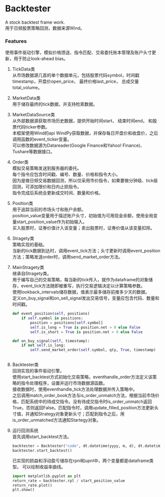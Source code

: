 # Backtester
A stock backtest frame work.  
用于日频股票策略回测，数据来源Wind。
  
### Features
使用事件驱动引擎，模拟价格馈送、指令匹配、交易委托账本管理及账户头寸更新，用于防止look-ahead bias。  
  
1. TickData类  
   从市场数据源几首的单个数据单元，包括股票代码symbol，时间戳timestamp，开盘价open_price， 最终价格last_price， 总成交量total_volume。  
  
2. MarketData类  
   用于储存最终的tick数据，并支持检索数据。  
  
3. MarketDataSource类  
   从外部数据源获取市场历史数据，提供开始时间start， 结束时间end， 和股票代码ticker参数。  
   本框架使用Wind的api WindPy获取数据，并保存每日开盘价和收盘价，之后调用函数的event_ticker变量。  
   可以修改数据源为Datareader(Google Finance和Yahoo! Finance)、Tushare等数据接口。  
  
4. Order类  
   模拟交易策略发送到服务器的委托。  
   每个指令应包含时间戳、编号、数量、价格和指令大小。  
   因为是做日频交易数据回测，所以仅采用市价指令，如果要做分钟级、tick级回测，可添加限价和日内止损指令。  
   指令完成后系统会更新成交时间、数量和价格。  
  
5. Position类  
   用于追踪当前的市场头寸和账户余额。  
   position_value变量用于描述账户头寸，初始值为可用现金余额，使用全局变量start_position_value作为初始输入。  
   买入股票时，证券价值计入该变量；卖出股票时，证券价值从该变量扣除。  
  
6. Stragety类  
   策略实现的基础。  
   当新的tick数据到达时，调用event_tick方法；头寸更新时调用event_position方法；策略发送order时，调用send_market_order方法。  
  
7. MainStragety类  
   继承自Stragety类。  
   用于编写自己的交易策略，每当新的tick传入，就作为dataframe的对象储存，event_tick方法随即被重写，执行交易逻辑决定以计算策略参数。  
   使用lookback_intervals储存数据，值表示最多储存前推多少天的数据。  
   定义on_buy_signal和on_sell_signal发出交易信号，变量应包含代码、数量和时间戳。  
   ``` python
   def event_position(self, positions)
       if self.symbol in positions:
           position = positions[self.symbol]
           self.is_long = True is position.net > 0 else False
           self.is_short = True is position.net < 0 else False
   
   def on_buy_signal(self, timestamp):
       if not self.is_long:
           self.send_market_order(self.symbol, qty, True, timestamp)
  
8. Backtester类  
   回测实现的事件驱动引擎。  
   使用start_backtest方式初始化交易策略，eventhandle_order方法定义该策略的指令处理程序，设置并运行市场数据源函数。  
   接收数据时，使用eventhandle_tick方法处理数据并传入策略中。  
   之后调用match_order_book方法与is_order_unmatch方法，根据当前市场价格，匹配系统中的待成交指令。没有待成交指令时is_order_unmatch返回True，否则返回False。匹配指令时，调用update_filled_position方法更新头寸值，并通知Strategy对象更新头寸；匹配到指令之后，用is_order_unmatched方法通知Startegy对象。  
   
9. 运行回测系统  
   首先调用start_backtest方法。
   ``` python
   backtester = Backtester("code", dt.datetime(yyyy, m, d), dt.datetime(yyyy, m,d))
   backtester.start_backtest()
   ```
   
   已实现的损益和浮动盈亏储存在rpnl和upnl中，两个变量都是dataframe类型。
   可以绘制收益率曲线。
   ``` python
   import matplotlib.pyplot as plt
   return_rate = backtester.rpl / start_position_value
   return_rate.plot()
   plt.show()
   ```
   
